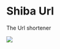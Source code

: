 # Shiba Url

The Url shortener

![](https://firebasestorage.googleapis.com/v0/b/togebetter.appspot.com/o/portfolio%2Fshiba-url.png?alt=media&token=1902df85-d4fa-484f-8ea8-f38090c04ad5)
